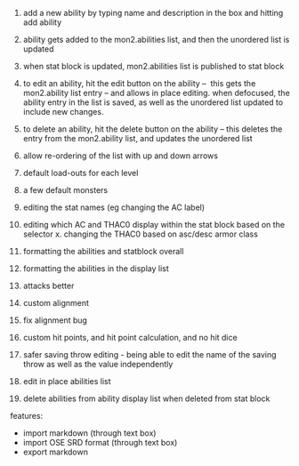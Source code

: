 1. add a new ability by typing name and description in the box and hitting add ability
2. ability gets added to the mon2.abilities list, and then the unordered list is updated
3. when stat block is updated, mon2.abilities list is published to stat block
4. to edit an ability, hit the edit button on the ability – 
    this gets the mon2.ability list entry – and allows in place editing. when defocused, the ability entry in the list is saved, as well as the unordered list updated to include new changes.
5. to delete an ability, hit the delete button on the ability – this deletes the entry from the mon2.ability list, and updates the unordered list
6. allow re-ordering of the list with up and down arrows




1. default load-outs for each level
2. a few default monsters
3. editing the stat names (eg changing the AC label)
4. editing which AC and THAC0 display within the stat block based on the selector
x. changing the THAC0 based on asc/desc armor class
6. formatting the abilities and statblock overall
7. formatting the abilities in the display list
8. attacks better
9. custom alignment
10. fix alignment bug
11. custom hit points, and hit point calculation, and no hit dice
12. safer saving throw editing - being able to edit the name of the saving throw as well as the value independently
13. edit in place abilities list
14. delete abilities from ability display list when deleted from stat block


features:
- import markdown (through text box)
- import OSE SRD format (through text box)
- export markdown